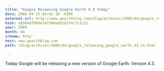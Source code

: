 ```yaml
---
title: "Google Releasing Google Earth 4.3 Today"
date: 2008-04-15 04:01:10 -0500
external-url: http://www.gearthblog.com/blog/archives/2008/04/google_releasing_google_earth_43_to.html
hash: eb504df909e347506ebd162f4c7c2c51
year: 2008
month: 04
scheme: http
host: www.gearthblog.com
path: /blog/archives/2008/04/google_releasing_google_earth_43_to.html

---
```


Today Google will be releasing a new version of Google Earth: Version 4.3.
